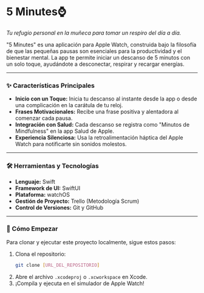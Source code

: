 # 5 Minutes⌚️
*Tu refugio personal en la muñeca para tomar un respiro del día a día.*

"5 Minutes" es una aplicación para Apple Watch, construida bajo la filosofía de que las pequeñas pausas son esenciales para la productividad y el bienestar mental. La app te permite iniciar un descanso de 5 minutos con un solo toque, ayudándote a desconectar, respirar y recargar energías.

---

### ✨ Características Principales

* **Inicio con un Toque:** Inicia tu descanso al instante desde la app o desde una complicación en la carátula de tu reloj.
* **Frases Motivacionales:** Recibe una frase positiva y alentadora al comenzar cada pausa.
* **Integración con Salud:** Cada descanso se registra como "Minutos de Mindfulness" en la app Salud de Apple.
* **Experiencia Silenciosa:** Usa la retroalimentación háptica del Apple Watch para notificarte sin sonidos molestos.

---

### 🛠️ Herramientas y Tecnologías

* **Lenguaje:** Swift
* **Framework de UI:** SwiftUI
* **Plataforma:** watchOS
* **Gestión de Proyecto:** Trello (Metodología Scrum)
* **Control de Versiones:** Git y GitHub

---

### 🚀 Cómo Empezar

Para clonar y ejecutar este proyecto localmente, sigue estos pasos:

1.  Clona el repositorio:
    ```bash
    git clone [URL_DEL_REPOSITORIO]
    ```
2.  Abre el archivo `.xcodeproj` o `.xcworkspace` en Xcode.
3.  ¡Compila y ejecuta en el simulador de Apple Watch!
